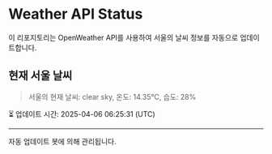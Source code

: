 
# Weather API Status

이 리포지토리는 OpenWeather API를 사용하여 서울의 날씨 정보를 자동으로 업데이트합니다.

## 현재 서울 날씨
> 서울의 현재 날씨: clear sky, 온도: 14.35°C, 습도: 28%

⏳ 업데이트 시간: 2025-04-06 06:25:31 (UTC)

---
자동 업데이트 봇에 의해 관리됩니다.
